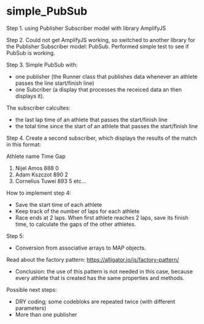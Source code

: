 # simple_PubSub
Step 1.
using Publisher Subscriber model with library AmplifyJS

Step 2.
Could not get AmplifyJS working, so switched to another library
for the Publisher Subscriber model: PubSub.
Performed simple test to see if PubSub is working.

Step 3.
Simple PubSub with:
- one publisher (the Runner class that publishes data whenever an athlete passes the line
start/finish line)
- one Subcriber (a display that processes the receiced data an then displays it).

The subscriber calcultes: 
  - the last lap time of an athlete that passes the start/finish line
  - the total time since the start of an athlete that passes the start/finish line

Step 4.
Create a second subscriber, which displays the results of the match in this format:

Athlete name        Time  Gap
1. Nijel Amos       888   0
2. Adam Kszczot     890   2
3. Cornelius Tuwei  893   5
etc... 

How to implement step 4:
 - Save the start time of each athlete
 - Keep track of the number of laps for each athlete
 - Race ends at 2 laps. When first athlete reaches 2 laps, save its finish time,
 to calculate the gaps of the other athletes.

Step 5:
- Conversion from associative arrays to MAP objects.

Read about the factory pattern: https://alligator.io/js/factory-pattern/
- Conclusion: the use of this pattern is not needed in this case, because every athlete that is created has the same properties and methods.

Possible next steps:
- DRY coding; some codebloks are repeated twice (with different parameters)
- More than one publisher